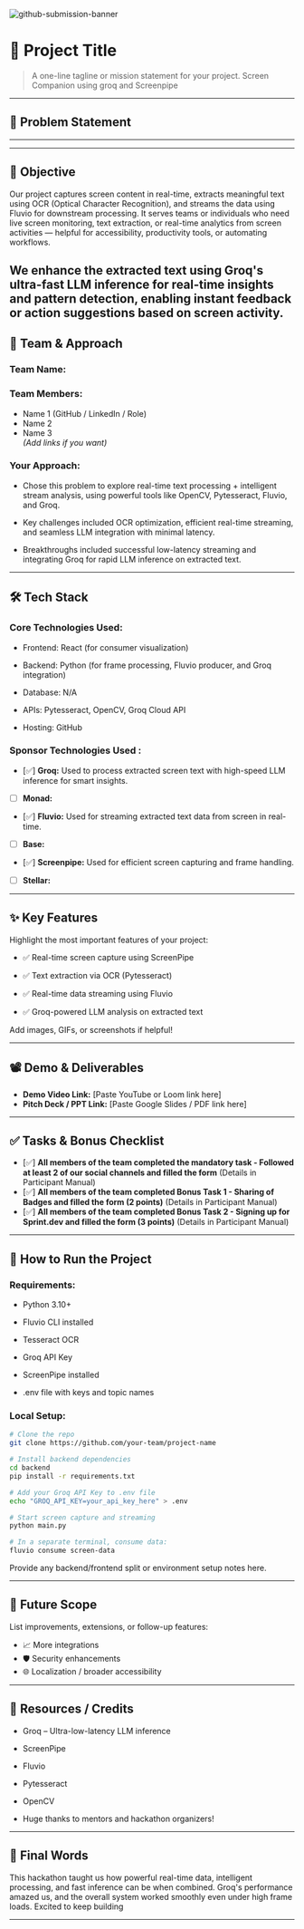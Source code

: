 ![github-submission-banner](https://github.com/user-attachments/assets/a1493b84-e4e2-456e-a791-ce35ee2bcf2f)

# 🚀 Project Title

> A one-line tagline or mission statement for your project.
Screen Companion using groq and Screenpipe 
---

## 📌 Problem Statement
 
****

---

## 🎯 Objective

Our project captures screen content in real-time, extracts meaningful text using OCR (Optical Character Recognition), and streams the data using Fluvio for downstream processing.
It serves teams or individuals who need live screen monitoring, text extraction, or real-time analytics from screen activities — helpful for accessibility, productivity tools, or automating workflows.

We enhance the extracted text using Groq's ultra-fast LLM inference for real-time insights and pattern detection, enabling instant feedback or action suggestions based on screen activity.
---

## 🧠 Team & Approach

### Team Name:  


### Team Members:  
- Name 1 (GitHub / LinkedIn / Role)  
- Name 2  
- Name 3  
*(Add links if you want)*

### Your Approach:  
- Chose this problem to explore real-time text processing + intelligent stream analysis, using powerful tools like OpenCV, Pytesseract, Fluvio, and Groq.

- Key challenges included OCR optimization, efficient real-time streaming, and seamless LLM integration with minimal latency.

- Breakthroughs included successful low-latency streaming and integrating Groq for rapid LLM inference on extracted text.



---

## 🛠️ Tech Stack

### Core Technologies Used:
- Frontend: React (for consumer visualization)

- Backend: Python (for frame processing, Fluvio producer, and Groq integration)

- Database: N/A

- APIs: Pytesseract, OpenCV, Groq Cloud API

- Hosting: GitHub 

### Sponsor Technologies Used :
- [✅] **Groq:** Used to process extracted screen text with high-speed LLM inference for smart insights.
- [ ] **Monad:**   
- [✅] **Fluvio:** Used for streaming extracted text data from screen in real-time.  
- [ ] **Base:** 
- [✅] **Screenpipe:** Used for efficient screen capturing and frame handling.
- [ ] **Stellar:** 

---

## ✨ Key Features

Highlight the most important features of your project:

- ✅ Real-time screen capture using ScreenPipe

- ✅ Text extraction via OCR (Pytesseract)

- ✅ Real-time data streaming using Fluvio

- ✅ Groq-powered LLM analysis on extracted text




Add images, GIFs, or screenshots if helpful!

---

## 📽️ Demo & Deliverables

- **Demo Video Link:** [Paste YouTube or Loom link here]  
- **Pitch Deck / PPT Link:** [Paste Google Slides / PDF link here]  

---

## ✅ Tasks & Bonus Checklist

- [✅] **All members of the team completed the mandatory task - Followed at least 2 of our social channels and filled the form** (Details in Participant Manual)  
- [✅] **All members of the team completed Bonus Task 1 - Sharing of Badges and filled the form (2 points)**  (Details in Participant Manual)
- [✅] **All members of the team completed Bonus Task 2 - Signing up for Sprint.dev and filled the form (3 points)**  (Details in Participant Manual)

---

## 🧪 How to Run the Project

### Requirements:

- Python 3.10+

- Fluvio CLI installed

- Tesseract OCR

- Groq API Key

- ScreenPipe installed

- .env file with keys and topic names

### Local Setup:
```bash
# Clone the repo
git clone https://github.com/your-team/project-name

# Install backend dependencies
cd backend
pip install -r requirements.txt

# Add your Groq API Key to .env file
echo "GROQ_API_KEY=your_api_key_here" > .env

# Start screen capture and streaming
python main.py

# In a separate terminal, consume data:
fluvio consume screen-data

```

Provide any backend/frontend split or environment setup notes here.

---

## 🧬 Future Scope

List improvements, extensions, or follow-up features:

- 📈 More integrations  
- 🛡️ Security enhancements  
- 🌐 Localization / broader accessibility  

---

## 📎 Resources / Credits

- Groq – Ultra-low-latency LLM inference

- ScreenPipe

- Fluvio

- Pytesseract

- OpenCV

- Huge thanks to mentors and hackathon organizers!
---

## 🏁 Final Words

This hackathon taught us how powerful real-time data, intelligent processing, and fast inference can be when combined. Groq's performance amazed us, and the overall system worked smoothly even under high frame loads. Excited to keep building

---
